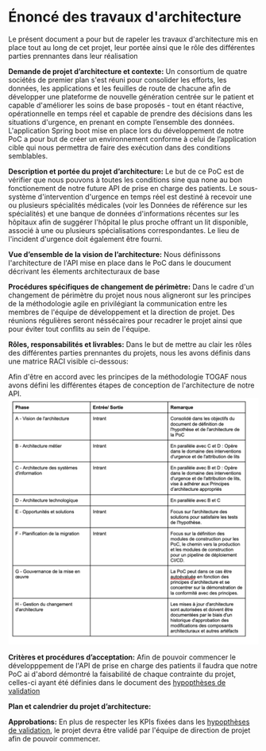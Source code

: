 # Énoncé des travaux d'architecture
Le présent document a pour but de rapeler les travaux d'architecture mis en place tout au long de cet projet, leur portée ainsi que le rôle des différentes parties prennantes dans leur réalisation

**Demande de projet d’architecture et contexte:**
Un consortium de quatre sociétés de premier plan s'est réuni pour consolider les efforts, les données, les applications et les feuilles de route de chacune afin de développer une plateforme de nouvelle génération centrée sur le patient et capable d'améliorer les soins de base proposés - tout en étant réactive, opérationnelle en temps réel et capable de prendre des décisions dans les situations d'urgence, en prenant en compte l’ensemble des données. L'application Spring boot mise en place lors du développement de notre PoC a pour but de créer un environnement conforme à celui de l’application cible qui nous permettra de faire des exécution dans des conditions semblables.

**Description et portée du projet d’architecture:**
Le but de ce PoC est de vérifier que nous pouvons à toutes les conditions sine qua none au bon fonctionement de notre future API de prise en charge des patients. Le sous-système d'intervention d'urgence en temps réel est destiné à recevoir une ou plusieurs spécialités médicales (voir les Données de référence sur les spécialités) et une banque de données d'informations récentes sur les hôpitaux afin de suggérer l'hôpital le plus proche offrant un lit disponible, associé à une ou plusieurs spécialisations correspondantes. Le lieu de l'incident d'urgence doit également être fourni.

**Vue d’ensemble de la vision de l’architecture:**
Nous définissons l'architecture de l'API mise en place dans le PoC dans le doucument décrivant les élements architecturaux de base

**Procédures spécifiques de changement de périmètre:**
Dans le cadre d'un changement de périmètre du projet nous nous aligneront sur les principes de la méthodologie agile en privilégiant la communication entre les membres de l'équipe de développement et la direction de projet. Des réunions régulières seront néssécaires pour recadrer le projet ainsi que pour éviter tout conflits au sein de l'équipe.

**Rôles, responsabilités et livrables:**
Dans le but de mettre au clair les rôles des différentes parties prennantes du projets, nous les avons définis dans une matrice RACI visible ci-dessous:

Afin d'être en accord avec les principes de la méthodologie TOGAF nous avons défini les différentes étapes de conception de l'architecture de notre API.
![Les différentes phase](../../Images/phases.png "Les différentes phases de la conception architecturale")

**Critères et procédures d’acceptation:**
Afin de pouvoir commencer le développpement de l'API de prise en charge des patients il faudra que notre PoC ai d'abord démontré la faisabilité de chaque contrainte du projet, celles-ci ayant été définies dans le document des [hypopthèses de validation](../Hypothese%20de%20validation/README.md)

**Plan et calendrier du projet d’architecture:**

**Approbations:**
En plus de respecter les KPIs fixées dans les [hypopthèses de validation](../Hypothese%20de%20validation/README.md), le projet devra être validé par l'équipe de direction de projet afin de pouvoir commencer.
